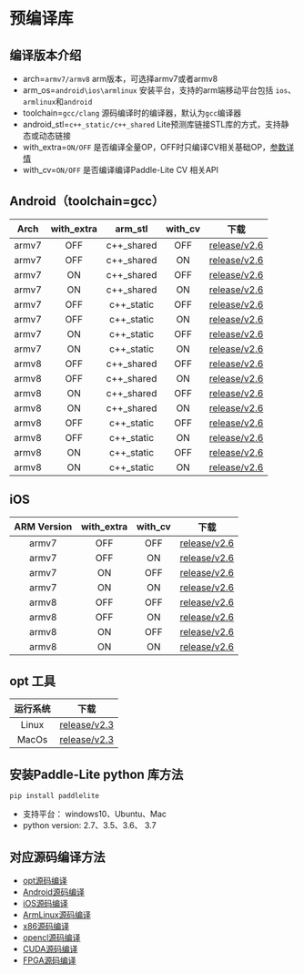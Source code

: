 
# 预编译库

## 编译版本介绍

- arch=`armv7/armv8`                                       arm版本，可选择armv7或者armv8
- arm_os=`android\ios\armlinux`    安装平台，支持的arm端移动平台包括 `ios`、`armlinux`和`android`
- toolchain=`gcc/clang`                                 源码编译时的编译器，默认为`gcc`编译器
- android_stl=`c++_static/c++_shared`     Lite预测库链接STL库的方式，支持静态或动态链接
- with_extra=`ON/OFF`                                     是否编译全量OP，OFF时只编译CV相关基础OP，[参数详情](library)
- with_cv=`ON/OFF`                                          是否编译编译Paddle-Lite CV 相关API


## Android（toolchain=gcc）

| Arch  |with_extra|arm_stl|with_cv|下载|
|:-------:|:-----:|:-----:|:-----:|:-------:|
|armv7|OFF|c++_shared|OFF|[release/v2.6](https://paddlelite-data.bj.bcebos.com/Release/2.6.0/Android/inference_lite_lib.android.armv7.gcc.c++_shared.tiny_publish.tar.gz)|
|armv7|OFF|c++_shared|ON|[release/v2.6](https://paddlelite-data.bj.bcebos.com/Release/2.6.0/Android/inference_lite_lib.android.armv7.gcc.c++_shared.with_cv.tiny_publish.tar.gz)|
|armv7|ON|c++_shared|OFF|[release/v2.6](https://paddlelite-data.bj.bcebos.com/Release/2.6.0/Android/inference_lite_lib.android.armv7.gcc.c++_shared.with_extra.tiny_publish.tar.gz)|
|armv7|ON|c++_shared|ON|[release/v2.6](https://paddlelite-data.bj.bcebos.com/Release/2.6.0/Android/inference_lite_lib.android.armv7.gcc.c++_shared.with_extra.with_cv.tiny_publish.tar.gz)|
|armv7|OFF|c++_static|OFF|[release/v2.6](https://paddlelite-data.bj.bcebos.com/Release/2.6.0/Android/inference_lite_lib.android.armv7.gcc.c++_static.tiny_publish.tar.gz)|
|armv7|OFF|c++_static|ON|[release/v2.6](https://paddlelite-data.bj.bcebos.com/Release/2.6.0/Android/inference_lite_lib.android.armv7.gcc.c++_static.with_cv.tiny_publish.tar.gz)|
|armv7|ON|c++_static|OFF|[release/v2.6](https://paddlelite-data.bj.bcebos.com/Release/2.6.0/Android/inference_lite_lib.android.armv7.gcc.c++_static.with_extra.tiny_publish.tar.gz)|
|armv7|ON|c++_static|ON|[release/v2.6](https://paddlelite-data.bj.bcebos.com/Release/2.6.0/Android/inference_lite_lib.android.armv7.gcc.c++_static.with_extra.with_cv.tiny_publish.tar.gz)|
|armv8|OFF|c++_shared|OFF|[release/v2.6](https://paddlelite-data.bj.bcebos.com/Release/2.6.0/Android/inference_lite_lib.android.armv8.gcc.c++_shared.tiny_publish.tar.gz)|
|armv8|OFF|c++_shared|ON|[release/v2.6](https://paddlelite-data.bj.bcebos.com/Release/2.6.0/Android/inference_lite_lib.android.armv8.gcc.c++_shared.with_cv.tiny_publish.tar.gz)|
|armv8|ON|c++_shared|OFF|[release/v2.6](https://paddlelite-data.bj.bcebos.com/Release/2.6.0/Android/inference_lite_lib.android.armv8.gcc.c++_shared.with_extra.tiny_publish.tar.gz)|
|armv8|ON|c++_shared|ON|[release/v2.6](https://paddlelite-data.bj.bcebos.com/Release/2.6.0/Android/inference_lite_lib.android.armv8.gcc.c++_shared.with_extra.with_cv.tiny_publish.tar.gz)|
|armv8|OFF|c++_static|OFF|[release/v2.6](https://paddlelite-data.bj.bcebos.com/Release/2.6.0/Android/inference_lite_lib.android.armv8.gcc.c++_static.tiny_publish.tar.gz)|
|armv8|OFF|c++_static|ON|[release/v2.6](https://paddlelite-data.bj.bcebos.com/Release/2.6.0/Android/inference_lite_lib.android.armv8.gcc.c++_static.with_cv.tiny_publish.tar.gz)|
|armv8|ON|c++_static|OFF|[release/v2.6](https://paddlelite-data.bj.bcebos.com/Release/2.6.0/Android/inference_lite_lib.android.armv8.gcc.c++_static.with_extra.tiny_publish.tar.gz)|
|armv8|ON|c++_static|ON|[release/v2.6](https://paddlelite-data.bj.bcebos.com/Release/2.6.0/Android/inference_lite_lib.android.armv8.gcc.c++_static.with_extra.with_cv.tiny_publish.tar.gz)|


## iOS

|ARM Version|with_extra|with_cv|下载|
|:-------:|:-----:|:-----:|:-----:|
|armv7|OFF|OFF|[release/v2.6](https://paddlelite-data.bj.bcebos.com/Release/2.6.0/iOS/inference_lite_lib.ios.armv7.tiny_publish.tar.gz)|
|armv7|OFF|ON|[release/v2.6](https://paddlelite-data.bj.bcebos.com/Release/2.6.0/iOS/inference_lite_lib.ios.armv7.with_cv.tiny_publish.tar.gz)|
|armv7|ON|OFF|[release/v2.6](https://paddlelite-data.bj.bcebos.com/Release/2.6.0/iOS/inference_lite_lib.ios.armv7.with_cv.with_extra.tiny_publish.tar.gz)|
|armv7|ON|ON|[release/v2.6](https://paddlelite-data.bj.bcebos.com/Release/2.6.0/iOS/inference_lite_lib.ios.armv7.with_extra.tiny_publish.tar.gz)|
|armv8|OFF|OFF|[release/v2.6](https://paddlelite-data.bj.bcebos.com/Release/2.6.0/iOS/inference_lite_lib.ios.armv8.tiny_publish.tar.gz)|
|armv8|OFF|ON|[release/v2.6](https://paddlelite-data.bj.bcebos.com/Release/2.6.0/iOS/inference_lite_lib.ios.armv8.with_cv.tiny_publish.tar.gz)|
|armv8|ON|OFF|[release/v2.6](https://paddlelite-data.bj.bcebos.com/Release/2.6.0/iOS/inference_lite_lib.ios.armv8.with_cv.with_extra.tiny_publish.tar.gz)|
|armv8|ON|ON|[release/v2.6](https://paddlelite-data.bj.bcebos.com/Release/2.6.0/iOS/inference_lite_lib.ios.armv8.with_extra.tiny_publish.tar.gz)|


## opt 工具

| 运行系统 |      下载       |
| :---------: |  :--------------: |
|    Linux    | [release/v2.3](https://paddlelite-data.bj.bcebos.com/model_optimize_tool/opt) |
|    MacOs   | [release/v2.3](https://paddlelite-data.bj.bcebos.com/model_optimize_tool/opt_mac) |

## 安装Paddle-Lite python 库方法

```
pip install paddlelite
```
- 支持平台： windows10、Ubuntu、Mac
- python version: 2.7、3.5、3.6、 3.7

## 对应源码编译方法

- [opt源码编译](../user_guides/model_optimize_tool.html#opt)
- [Android源码编译](./source_compile.html#paddlelite)
- [iOS源码编译](./source_compile.html#paddlelite)
- [ArmLinux源码编译](./source_compile.html#paddlelite)
- [x86源码编译](../demo_guides/x86)
- [opencl源码编译](../demo_guides/opencl)
- [CUDA源码编译](../demo_guides/cuda)
- [FPGA源码编译](../demo_guides/fpga)
